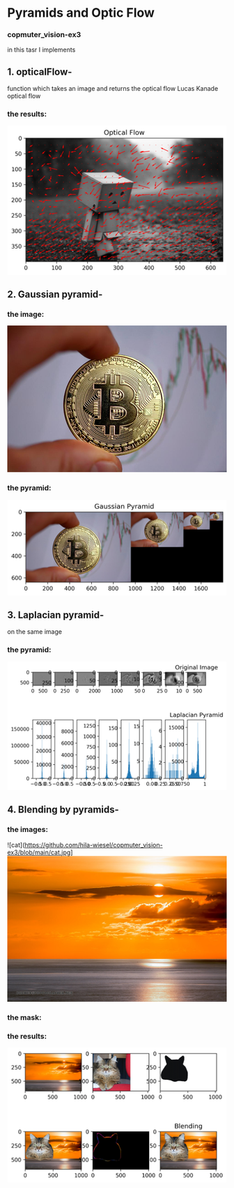 # Pyramids and Optic Flow
### copmuter_vision-ex3

in this tasr I implements 

## 1. opticalFlow-
function which takes an image and returns the optical flow Lucas Kanade optical flow

### the results:
![Optical Flow](https://github.com/hila-wiesel/copmuter_vision-ex3/blob/main/Optical%20Flow.png)


## 2. Gaussian pyramid-

### the image:
![pyr_bit](https://github.com/hila-wiesel/copmuter_vision-ex3/blob/main/pyr_bit.jpg)

### the pyramid:
![Gaussian Pyramid](https://github.com/hila-wiesel/copmuter_vision-ex3/blob/main/Gaussian%20Pyramid.png)


## 3. Laplacian pyramid-
on the same image 
### the pyramid:
![Laplacian Pyramid](https://github.com/hila-wiesel/copmuter_vision-ex3/blob/main/Laplacian%20Pyramid.png)

## 4. Blending by pyramids-
### the images:
![cat](https://github.com/hila-wiesel/copmuter_vision-ex3/blob/main/cat.jpg]
![sun set](https://github.com/hila-wiesel/copmuter_vision-ex3/blob/main/sunset.jpg)

### the mask:

### the results:
![Blending](https://github.com/hila-wiesel/copmuter_vision-ex3/blob/main/Blending.png)
